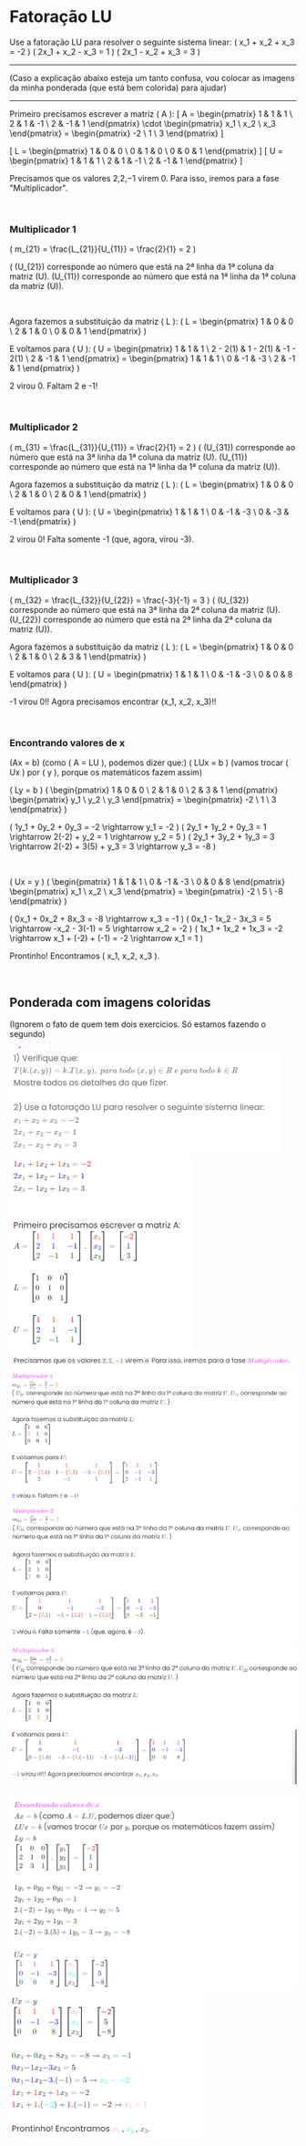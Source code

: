 # Fatoração LU

Use a fatoração LU para resolver o seguinte sistema linear:
\( x_1 + x_2 + x_3 = -2 \)
\( 2x_1 + x_2 - x_3 = 1 \)
\( 2x_1 - x_2 + x_3 = 3 \)

---

(Caso a explicação abaixo esteja um tanto confusa, vou colocar as imagens da minha ponderada (que está bem colorida) para ajudar)

---

Primeiro precisamos escrever a matriz \( A \):
\[ A = \begin{pmatrix} 1 & 1 & 1 \\ 2 & 1 & -1 \\ 2 & -1 & 1 \end{pmatrix} \cdot \begin{pmatrix} x_1 \\ x_2 \\ x_3 \end{pmatrix} = \begin{pmatrix} -2 \\ 1 \\ 3 \end{pmatrix} \]

\[ L = \begin{pmatrix} 1 & 0 & 0 \\ 0 & 1 & 0 \\ 0 & 0 & 1 \end{pmatrix} \]
\[ U = \begin{pmatrix} 1 & 1 & 1 \\ 2 & 1 & -1 \\ 2 & -1 & 1 \end{pmatrix} \]

Precisamos que os valores 2,2,−1 virem 0. Para isso, iremos para a fase "Multiplicador".

<br>

### Multiplicador 1
\( m_{21} = \frac{L_{21}}{U_{11}} = \frac{2}{1} = 2 \)

( \(U_{21}\)  corresponde ao número que está na 2ª linha da 1ª coluna da matriz \(U\). \(U_{11}\) corresponde ao número que está na 1ª linha da 1ª coluna da matriz \(U\)).

<br>

Agora fazemos a substituição da matriz \( L \):
\( L = \begin{pmatrix} 1 & 0 & 0 \\ 2 & 1 & 0 \\ 0 & 0 & 1 \end{pmatrix} \)

E voltamos para \( U \):
\( U = \begin{pmatrix} 1 & 1 & 1 \\ 2 - 2(1) & 1 - 2(1) & -1 - 2(1) \\ 2 & -1 & 1 \end{pmatrix} = \begin{pmatrix} 1 & 1 & 1 \\ 0 & -1 & -3 \\ 2 & -1 & 1 \end{pmatrix} \)

2 virou 0. Faltam 2 e -1!

<br>

### Multiplicador 2
\( m_{31} = \frac{L_{31}}{U_{11}} = \frac{2}{1} = 2 \)
( \(U_{31}\)  corresponde ao número que está na 3ª linha da 1ª coluna da matriz \(U\). \(U_{11}\) corresponde ao número que está na 1ª linha da 1ª coluna da matriz \(U\)).

Agora fazemos a substituição da matriz \( L \):
\( L = \begin{pmatrix} 1 & 0 & 0 \\ 2 & 1 & 0 \\ 2 & 0 & 1 \end{pmatrix} \)


E voltamos para \( U \):
\( U = \begin{pmatrix} 1 & 1 & 1 \\ 0 & -1 & -3 \\ 0 & -3 & -1 \end{pmatrix} \)

2 virou 0! Falta somente -1 (que, agora, virou -3).

<br>

### Multiplicador 3
\( m_{32} = \frac{L_{32}}{U_{22}} = \frac{-3}{-1} = 3 \)
( \(U_{32}\)  corresponde ao número que está na 3ª linha da 2ª coluna da matriz \(U\). \(U_{22}\) corresponde ao número que está na 2ª linha da 2ª coluna da matriz \(U\)).


Agora fazemos a substituição da matriz \( L \):
\( L = \begin{pmatrix} 1 & 0 & 0 \\ 2 & 1 & 0 \\ 2 & 3 & 1 \end{pmatrix} \)

E voltamos para \( U \):
\( U = \begin{pmatrix} 1 & 1 & 1 \\ 0 & -1 & -3 \\ 0 & 0 & 8 \end{pmatrix} \)

-1 virou 0!! Agora precisamos encontrar \(x_1, x_2, x_3\)!!

<br>

### Encontrando valores de x

\(Ax = b\) (como \( A = LU \), podemos dizer que:)
\( LUx = b \) (vamos trocar \( Ux \) por \( y \), porque os matemáticos fazem assim)

\( Ly = b \)
\( \begin{pmatrix} 1 & 0 & 0 \\ 2 & 1 & 0 \\ 2 & 3 & 1 \end{pmatrix} \begin{pmatrix} y_1 \\ y_2 \\ y_3 \end{pmatrix} = \begin{pmatrix} -2 \\ 1 \\ 3 \end{pmatrix} \)

\( 1y_1 + 0y_2 + 0y_3 = -2 \rightarrow y_1 = -2 \)
\( 2y_1 + 1y_2 + 0y_3 = 1 \rightarrow 2(-2) + y_2 = 1 \rightarrow y_2 = 5 \)
\( 2y_1 + 3y_2 + 1y_3 = 3 \rightarrow 2(-2) + 3(5) + y_3 = 3 \rightarrow y_3 = -8 \)

<br>

\( Ux = y \)
\( \begin{pmatrix} 1 & 1 & 1 \\ 0 & -1 & -3 \\ 0 & 0 & 8 \end{pmatrix} \begin{pmatrix} x_1 \\ x_2 \\ x_3 \end{pmatrix} = \begin{pmatrix} -2 \\ 5 \\ -8 \end{pmatrix} \)

\( 0x_1 + 0x_2 + 8x_3 = -8 \rightarrow x_3 = -1 \)
\( 0x_1 - 1x_2 - 3x_3 = 5 \rightarrow -x_2 - 3(-1) = 5 \rightarrow x_2 = -2 \)
\( 1x_1 + 1x_2 + 1x_3 = -2 \rightarrow x_1 + (-2) + (-1) = -2 \rightarrow x_1 = 1 \)

Prontinho! Encontramos \( x_1, x_2, x_3 \).


<br>

## Ponderada com imagens coloridas

(Ignorem o fato de quem tem dois exercícios. Só estamos fazendo o segundo)
<br>
<div align="left">
    <img src="./imagens/img1.png" width="%" >
</div>
<div align="left">
    <img src="./imagens/img2.png" width="%" >
</div>
<div align="left">
    <img src="./imagens/img23.png" width="%" >
</div>
<div align="left">
    <img src="./imagens/img3.png" width="%" >
</div>
<div align="left">
    <img src="./imagens/img4.png" width="%" >
</div>
<div align="left">
    <img src="./imagens/img5.png" width="%" >
</div>
<br>
<div align="left">
    <img src="./imagens/img6.png" width="%" >
</div>
<div align="left">
    <img src="./imagens/img7.png" width="%" >
</div>
<br>